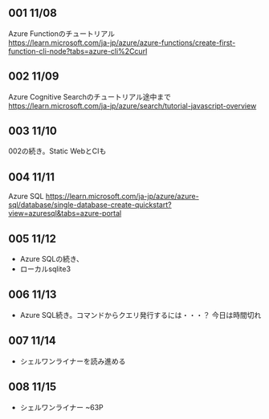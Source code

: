 ## 001 11/08
Azure Functionのチュートリアル  
https://learn.microsoft.com/ja-jp/azure/azure-functions/create-first-function-cli-node?tabs=azure-cli%2Ccurl

## 002 11/09
Azure Cognitive Searchのチュートリアル途中まで
https://learn.microsoft.com/ja-jp/azure/search/tutorial-javascript-overview

## 003 11/10
002の続き。Static WebとCIも

## 004 11/11
Azure SQL
https://learn.microsoft.com/ja-jp/azure/azure-sql/database/single-database-create-quickstart?view=azuresql&tabs=azure-portal

## 005 11/12
* Azure SQLの続き、
* ローカルsqlite3

## 006 11/13
* Azure SQL続き。コマンドからクエリ発行するには・・・？
今日は時間切れ

## 007 11/14
* シェルワンライナーを読み進める

## 008 11/15
* シェルワンライナー ~63P
